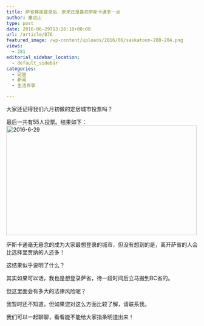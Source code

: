 ```yaml
---
title: 萨省移民登录后，原来还是喜欢萨斯卡通多一点
author: 童远山
type: post
date: 2016-06-29T13:26:18+00:00
url: /article/876
featured_image: /wp-content/uploads/2016/06/saskatoon-280-204.png
views:
  - 281
editorial_sidebar_location:
  - default_sidebar
categories:
  - 定居
  - 新闻
  - 生活百事

---
```

大家还记得我们六月初做的定居城市投票吗？

最后一共有55人投票。结果如下：  
<img decoding="async" loading="lazy" class="alignnone wp-image-877 size-full" src="http://52sask.com/wp-content/uploads/2016/06/2016-6-29.png" alt="2016-6-29" width="501" height="288" srcset="http://192.168.2.100:800/wp-content/uploads/2016/06/2016-6-29.png 501w, http://192.168.2.100:800/wp-content/uploads/2016/06/2016-6-29-300x172.png 300w, http://192.168.2.100:800/wp-content/uploads/2016/06/2016-6-29-220x126.png 220w" sizes="(max-width: 501px) 100vw, 501px" /> 

萨斯卡通毫无悬念的成为大家最想登录的城市，但没有想到的是，离开萨省的人会比选择里贾纳的人还多！

这结果似乎说明了什么？

其实如果可以话，我也是想登录萨省，待一段时间后立马搬到BC省的。

但这里面会有多大的法律风险呢？

我暂时还不知道，但如果您对这么方面比较了解，请联系我。

我们可以一起聊聊，看看能不能给大家指条明道出来！